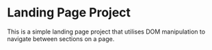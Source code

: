 # Landing Page Project

This is a simple landing page project that utilises DOM manipulation to navigate between sections on a page.
